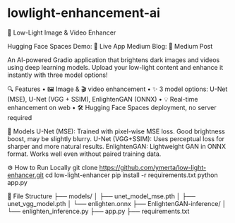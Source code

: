 # lowlight-enhancement-ai
🌙 Low-Light Image & Video Enhancer

Hugging Face Spaces Demo: 🔗 Live App
Medium Blog: 📝 Medium Post

An AI-powered Gradio application that brightens dark images and videos using deep learning models. Upload your low-light content and enhance it instantly with three model options!

🔍 Features
	•	🖼️ Image & 🎬 video enhancement
	•	✨ 3 model options: U-Net (MSE), U-Net (VGG + SSIM), EnlightenGAN (ONNX)
	•	💡 Real-time enhancement on web
	•	🛠️ Hugging Face Spaces deployment, no server required

🧠 Models
 U-Net (MSE): Trained with pixel-wise MSE loss. Good brightness boost, may be slightly blurry.
 U-Net (VGG+SSIM): Uses perceptual loss for sharper and more natural results.
 EnlightenGAN: Lightweight GAN in ONNX format. Works well even without paired training data.

⚙️ How to Run Locally
git clone https://github.com/ymerta/low-light-enhancer.git
cd low-light-enhancer
pip install -r requirements.txt
python app.py

📁 File Structure
├── models/
│   ├── unet_model_mse.pth
│   ├── unet_vgg_model.pth
│   └── enlighten.onnx
├── EnlightenGAN-inference/
│   └── enlighten_inference.py
├── app.py
├── requirements.txt
